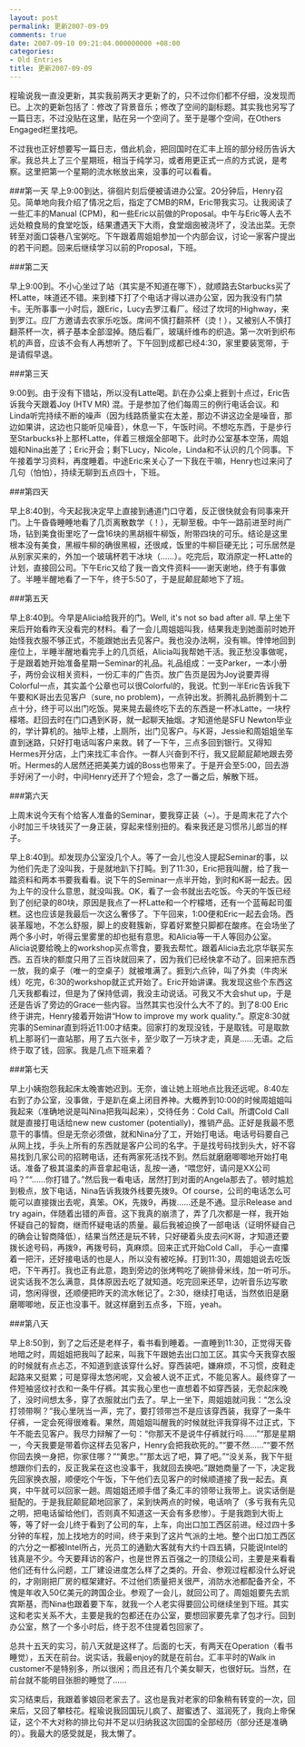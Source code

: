 ```yaml
---
layout: post
permalink: 更新2007-09-09
comments: true
date: 2007-09-10 09:21:04.000000000 +08:00
categories:
- Old Entries
title: 更新2007-09-09
---
```

程瑜说我一直没更新，其实我前两天才更新了的，只不过你们都不仔细，没发现而已。上次的更新包括了：修改了背景音乐；修改了空间的副标题。其实我也另写了一篇日志，不过没贴在这里，贴在另一个空间了。至于是哪个空间，在Others Engaged栏里找吧。

不过我也正好想要写一篇日志，借此机会，把回国时在汇丰上班的部分经历告诉大家。我总共上了三个星期班，相当于纯学习，或者用更正式一点的方式说，是考察。这里把第一个星期的流水帐放出来，没事的可以看看。

<!--excerpt-->

###第一天
早上9:00到达，徘徊片刻后便被请进办公室。20分钟后，Henry召见。简单地向我介绍了情况之后，指定了CMB的RM，Eric带我实习。让我阅读了一些汇丰的Manual (CPM)，和一些Eric以前做的Proposal。中午与Eric等人去不远处粮食局的食堂吃饭，结果遭遇天下大雨，食堂烟囱被浇坏了，没法出菜。无奈转至对面口袋巷八宝粥吃。下午跟着周姐姐参加一个内部会议，讨论一家客户提出的若干问题。回来后继续学习以前的Proposal，下班。

###第二天

早上9:00到。不小心坐过了站（其实是不知道在哪下），就顺路去Starbucks买了杯Latte，味道还不错。来到楼下打了个电话才得以进办公室，因为我没有门禁卡。无所事事一小时后，跟Eric，Lucy去罗江看厂。经过了坎坷的Highway，来到罗江。应厂方邀请去农家乐吃饭。席间不慎打翻茶杯（烫！），又被别人不慎打翻茶杯一次，裤子基本全部湿掉。随后看厂，玻璃纤维布的织造。第一次听到织布机的声音，应该不会有人再想听了。下午回到成都已经4:30，家里要装宽带，于是请假早退。

###第三天

9:00到。由于没有下错站，所以没有Latte喝。趴在办公桌上捱到十点过，Eric告诉我今天跟着Joy (HTV MR) 混。于是参加了他们每周三的例行电话会议。和Linda听完持续不断的噪声（因为线路质量实在太差，那边不讲这边全是噪音，那边如果讲，这边也只能听见噪音），休息一下，午饭时间。不想吃东西，于是步行至Starbucks补上那杯Latte，伴着三根烟全部喝下。此时办公室基本空荡，周姐姐和Nina出差了；Eric开会；剩下Lucy，Nicole，Linda和不认识的几个同事。下午接着学习资料，再度睡着。中途Eric来关心了一下我在干嘛，Henry也过来问了几句（怕怕），持续无聊到五点四十，下班。

###第四天

早上8:40到，今天起我决定早上直接到通道门口守着，反正很快就会有同事来开门。上午昏昏睡睡地看了几页离散数学（！），无聊至极。中午一路前进至时尚广场，钻到美食街里吃了一盘16块的黑胡椒牛柳饭，附带四块的可乐。结论是这里根本没有美食，黑椒牛柳的确很黑椒，还很咸，饭里的牛柳巨硬无比；可乐居然是从别家买来的，外加一个玻璃杯若干冰块（……）。吃完后，取消原定一杯Latte的计划，直接回公司。下午Eric又给了我一沓文件资料——谢天谢地，终于有事做了。半睡半醒地看了一下午，终于5:50了，于是屁颠屁颠地下了班。

###第五天

早上8:40到。今早是Alicia给我开的门。Well, it's not so bad after all. 早上坐下来后开始看昨天没看完的材料。看了一会儿周姐姐叫我，结果我走到她面前时她开始怪我衣服不够正式，不能跟她出去见客户。我也没办法啊，没有嘛。悻悻地回到座位上，半睡半醒地看完手上的几页纸，Alicia叫我帮她干活。我正愁没事做呢，于是跟着她开始准备星期一Seminar的礼品。礼品组成：一支Parker，一本小册子，两份会议相关资料，一份汇丰的广告页。放广告页是因为Joy说要弄得Colorful一点，其实盖个公章也可以很Colorful的，我说。忙到一半Eric告诉我下午要和K哥出去见客户（sure, no problem)，一点钟出发。折腾礼品折腾到十二点十分，终于可以出门吃饭。晃来晃去最终吃下去的东西是一杯冰Latte，一块柠檬塔。赶回去时在门口遇到K哥，就一起聊天抽烟。才知道他是SFU Newton毕业的，学计算机的。抽毕上楼，上厕所，出门见客户。与K哥，Jessie和周姐姐坐车直到迷路，只好打电话叫客户来救。转了一下午，三点多回到银行。又得知Hermes开分店，上门来找汇丰合作。一群人兴奋到不行，我又屁颠屁颠地跟去旁听。Hermes的人居然还把美美力诚的Boss也带来了。于是开会至5:00，回去游手好闲了一小时，中间Henry还开了个短会，念了一番之后，解散下班。

###第六天

上周末说今天有个给客人准备的Seminar，要我穿正装（~）。于是周末花了六个小时加三千块钱买了一身正装，穿起来怪别扭的。看来我还是习惯吊儿郎当的样子。

早上8:40到。却发现办公室没几个人。等了一会儿也没人提起Seminar的事，以为他们先走了没叫我，于是就地趴下打盹。到了11:30，Eric把我叫醒，给了我一踏资料和两本书要我看看。说下午的Seminar一点半开始，到时和K哥一起去。因为上午的没什么意思，就没叫我。OK，看了一会书就出去吃饭。今天的午饭已经到了创纪录的80块，原因是我点了一杯Latte和一个柠檬塔，还有一个蓝莓起司蛋糕。这也应该是我最后一次这么奢侈了。下午回来，1:00便和Eric一起去会场。西装革履地，不怎么舒服，脚上的皮鞋簇新，穿着好累整只脚都在酸疼。在会场坐了两个多小时，听得云里雾里的却也挺有意思。和Alicia等一干人等回办公室。Alicia说要给晚上的workshop买点零食，要我去帮忙。跟着Alicia去北京华联买东西。五百块的额度只用了三百块就回来了，因为我们已经快拿不动了。回来把东西一放，我的桌子（唯一的空桌子）就被堆满了。捱到六点钟，叫了外卖（牛肉米线）吃完，6:30的workshop就正式开始了。Eric开始讲课。我发现这些个东西这几天我都看过，但是为了保持低调，我没主动说话。可我又不大会shut up，于是还是告诉了旁边的Grace一些内容。当然其实也没什么大不了的。到了8:00 Eric终于讲完，Henry接着开始讲“How to improve my work quality.”。原定8:30就完事的Seminar直到将近11:00才结束。回家打的发现没钱，于是取钱。可是取款机上那哥们一直站那，用了五六张卡，至少取了一万块才走，真是……无语。之后终于取了钱，回家。我是几点下班来着？

###第七天

早上小姨抱怨我起床太晚害她迟到。无奈，谁让她上班地点比我还远呢。8:40左右到了办公室，没事做，于是趴在桌上闭目养神。大概养到10:00的时候周姐姐叫我起来（准确地说是叫Nina把我叫起来），交待任务：Cold Call。所谓Cold Call就是直接打电话给new new customer (potentially)，推销产品。正好是我最不愿意干的事情。但是无奈必须做，就和Nina分了工，开始打电话。电话号码要自己从网上找，手头上所有的东西就是客户公司的名字。于是找号码找到头大，好不容易找到几家公司的招聘电话，还有两家死活找不到。然后就磨磨唧唧地开始打电话。准备了极其温柔的声音拿起电话，乱按一通，“喂您好，请问是XX公司吗？”“……你打错了。”然后我一看电话，居然打到对面的Angela那去了。顿时尴尬到极点，放下电话，Nina告诉我拨外线要先拨9。Of course，公司的电话怎么可能可以直接拨出去呢，真笨。OK，先拨9，再拨……还是不通。显示Release and try again，伴随着出错的声音。这下我真的崩溃了，弄了几次都是一样，我开始怀疑自己的智商，继而怀疑电话的质量。最后我被迫换了一部电话（证明怀疑自己的确会让智商降低），结果当然还是玩不转，只好硬着头皮去问K哥，才知道还要拨长途号码，再拨9，再拨号码，真麻烦。回来正式开始Cold Call， 手心一直攥着一把汗，还好接电话的也是人，所以没有被吃掉。打到11:30，周姐姐说去吃饭吧，下午再打。我也正有此意，跑到旁边的张烤鸭吃了碗排骨米线，加一听可乐。说实话我不怎么满意，具体原因去吃了就知道。吃完回来还早，边听音乐边写歌词，悠闲得很，还顺便把昨天的流水帐记了。2:30，继续打电话，当然依旧是磨磨唧唧地，反正也没事干。就这样磨到五点多，下班，yeah。

###第八天

早上8:50到，到了之后还是老样子，看书看到睡着。一直睡到11:30，正觉得天昏地暗之时，周姐姐把我叫了起来，叫我下午跟她去出口加工区。其实今天我穿衣服的时候就有点忐忑，不知道到底该穿什么好。穿西装吧，嫌麻烦，不习惯，皮鞋走起路来又挺累；可是穿得太悠闲呢，又会被人说不正式，不能见客人。最终穿了一件短袖竖纹衬衣和一条牛仔裤。其实我心里也一直想着不如穿西装，无奈起床晚了，没时间想太多，穿了衣服就出门去了。早上一坐下，周姐姐就问我：“怎么没打领带啊？”我心里咣当一声，完了，要打领带岂不是应该穿西装，我穿了一条牛仔裤，一定会死得很难看。果然，周姐姐叫醒我的时候就批评我穿得不过正式，下午不能去见客户。我尽力辩解了一句：“你那天不是说牛仔裤就行吗……”“那是星期一，今天我要是带着你这样去见客户，Henry会把我砍死的。”“要不然……”“要不然你回去换一身把，你家住哪？”“黄忠。”“那太远了吧，算了吧。”“没关系，我下午挺想跟你们去的，反正我呆在这也没事干，我就回去换吧。”跟她商量了一下，决定我先回家换衣服，顺便吃个午饭，下午他们去见客户的时候顺道接了我一起去。真爽，中午就可以回家一趟。周姐姐还顺手借了条汇丰的领带让我带上。说实话倒是挺配的。于是我屁颠屁颠地回家了，呆到快两点的时候，电话响了（多亏我有先见之明，把电话留给他们，否则真不知道这一天会有多悲惨）。于是我跑到大街上等，等了好一会儿终于看到了公司的车，上车，向出口加工西区前进。经过四十多分钟的车程，加上找地方的时间，终于来到了这片气派的土地。整个出口加工西区的六分之一都被Intel所占，光员工的通勤大客就有大约十四五辆，只能说Intel的钱真是不少。今天要拜访的客户，也是世界五百强之一的顶级公司，主要是来看看他们还有什么问题，工厂建设进度怎么样了之类的。开会、参观过程都没什么好说的，才刚刚把厂房的框架建好。不过他们质量把关很严，消防水池都配备齐全，不愧是年收入50亿美元的跨国企业。参观了一会儿，就回公司了。周姐姐要先去凯宾斯基，而Nina也跟着要下车，就我一个人老实得要回公司继续坐到下班。其实这和老实关系不大，主要是我的包都还在办公室，要想回家要先拿了包才行。回到办公室，熬了一个多小时后，终于忍不住提着包回家了。

总共十五天的实习，前八天就是这样了。后面的七天，有两天在Operation（看书睡觉），五天在前台。说实话，我最enjoy的就是在前台。汇丰平时的Walk in customer不是特别多，所以很闲；而且还有几个美女聊天，也很好玩。当然，在前台就不能明目张胆的睡觉了……

实习结束后，我跟着爹娘回老家去了。这也是我对老家的印象稍有转变的一次，回来后，又回了攀枝花。程瑜说我回国玩儿疯了、甜蜜透了、滋润死了，我向上帝保证，这个不大对称的排比句并不足以归纳我这次回国的全部经历（部分还是准确的）。我最大的感受就是，我太懒了。

